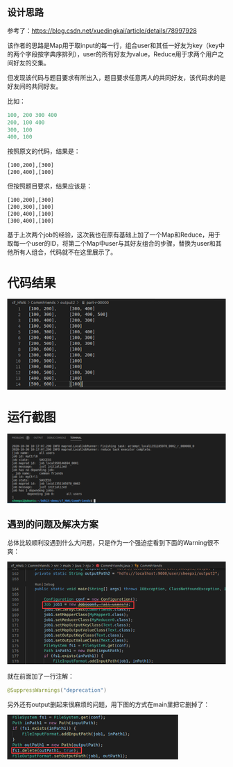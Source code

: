 ## 设计思路

参考了：https://blog.csdn.net/xuedingkai/article/details/78997928

该作者的思路是Map用于取input的每一行，组合user和其任一好友为key（key中的两个字段按字典序排列），user的所有好友为value，Reduce用于求两个用户之间好友的交集。

但发现该代码与题目要求有所出入，题目要求任意两人的共同好友，该代码求的是好友间的共同好友。

比如：

```java
100, 200 300 400
200, 100 400
300, 100
400, 100
```

按照原文的代码，结果是：

```
[100,200],[300]
[200,400],[100]
```

但按照题目要求，结果应该是：

```
[100,200],[300]
[200,300],[100]
[200,400],[100]
[300,400],[100]
```

基于上次两个job的经验，这次我也在原有基础上加了一个Map和Reduce，用于取每一个user的ID，将第二个Map中user与其好友组合的步骤，替换为user和其他所有人组合，代码就不在这里展示了。



# 代码结果

<img src="https://github.com/SheepXI/FBDP_2020Fall_171840013/raw/main/images/image-20201031011310426.png" alt="image-20201031011310426" style="zoom:75%;" />

# 运行截图

![image-20201031011811550](images\image-20201031011811550.png)



## 遇到的问题及解决方案

总体比较顺利没遇到什么大问题，只是作为一个强迫症看到下面的Warning很不爽：

<img src="images\image-20201031012105468.png" alt="image-20201031012105468" style="zoom:67%;" />

就在前面加了一行注解：

```java
@SuppressWarnings("deprecation")
```

另外还有output删起来很麻烦的问题，用下图的方式在main里把它删掉了：

<img src="images\image-20201031012325567.png" alt="image-20201031012325567" style="zoom:67%;" />

